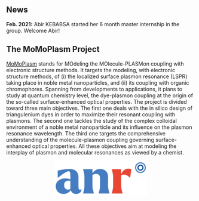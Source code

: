 ## News

**Feb. 2021:** Abir KEBABSA started her 6 month master internship in the group. Welcome Abir!


## The MoMoPlasm Project

[MoMoPlasm](https://anr.fr/Projet-ANR-21-CE29-0003) stands for MOdeling the MOlecule-PLASMon coupling with electronic structure methods. It targets the modeling, with electronic structure methods, of (i) the localized surface plasmon resonance (LSPR) taking place in noble metal nanoparticles, and (ii) its coupling with organic chromophores. Spanning from developments to applications, it plans to study at quantum chemistry level, the dye-plasmon coupling at the origin of the so-called surface-enhanced optical properties. The project is divided toward three main objectives. The first one deals with the in silico design of triangulenium dyes in order to maximize their resonant coupling with plasmons. The second one tackles the study of the complex colloidal environment of a noble metal nanoparticle and its influence on the plasmon resonance wavelength. The third one targets the comprehensive understanding of the molecule-plasmon coupling governing surface-enhanced optical properties. All these objectives aim at modeling the interplay of plasmon and molecular resonances as viewed by a chemist. 

<!-- ![ANR logo](/img/ANR-logo-2021-sigle.jpg) -->

<p align="center">
  <img align="center" width="250" src="/img/ANR-logo-2021-sigle.jpg">
</p>

<!--
## Welcome to GitHub Pages

You can use the [editor on GitHub](https://github.com/ANRMoMoPlasm/ANRMoMoPlasm/edit/gh-pages/index.md) to maintain and preview the content for your website in Markdown files.

Whenever you commit to this repository, GitHub Pages will run [Jekyll](https://jekyllrb.com/) to rebuild the pages in your site, from the content in your Markdown files.

### Markdown

Markdown is a lightweight and easy-to-use syntax for styling your writing. It includes conventions for

```markdown
Syntax highlighted code block

# Header 1
## Header 2
### Header 3

- Bulleted
- List

1. Numbered
2. List

**Bold** and _Italic_ and `Code` text

[Link](url) and ![Image](src)
```

For more details see [Basic writing and formatting syntax](https://docs.github.com/en/github/writing-on-github/getting-started-with-writing-and-formatting-on-github/basic-writing-and-formatting-syntax).

### Jekyll Themes

Your Pages site will use the layout and styles from the Jekyll theme you have selected in your [repository settings](https://github.com/ANRMoMoPlasm/ANRMoMoPlasm/settings/pages). The name of this theme is saved in the Jekyll `_config.yml` configuration file.

### Support or Contact

Having trouble with Pages? Check out our [documentation](https://docs.github.com/categories/github-pages-basics/) or [contact support](https://support.github.com/contact) and we’ll help you sort it out.
-->
